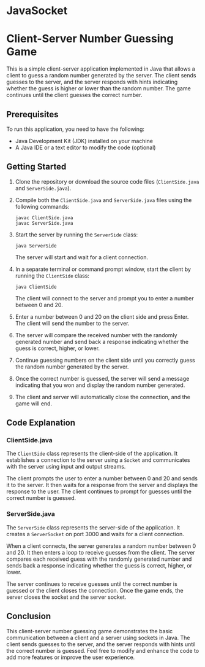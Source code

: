 # JavaSocket


# Client-Server Number Guessing Game

This is a simple client-server application implemented in Java that allows a client to guess a random number generated by the server. The client sends guesses to the server, and the server responds with hints indicating whether the guess is higher or lower than the random number. The game continues until the client guesses the correct number.

## Prerequisites

To run this application, you need to have the following:

- Java Development Kit (JDK) installed on your machine
- A Java IDE or a text editor to modify the code (optional)

## Getting Started

1. Clone the repository or download the source code files (`ClientSide.java` and `ServerSide.java`).

2. Compile both the `ClientSide.java` and `ServerSide.java` files using the following commands:

   ```
   javac ClientSide.java
   javac ServerSide.java
   ```

3. Start the server by running the `ServerSide` class:

   ```
   java ServerSide
   ```

   The server will start and wait for a client connection.

4. In a separate terminal or command prompt window, start the client by running the `ClientSide` class:

   ```
   java ClientSide
   ```

   The client will connect to the server and prompt you to enter a number between 0 and 20.

5. Enter a number between 0 and 20 on the client side and press Enter. The client will send the number to the server.

6. The server will compare the received number with the randomly generated number and send back a response indicating whether the guess is correct, higher, or lower.

7. Continue guessing numbers on the client side until you correctly guess the random number generated by the server.

8. Once the correct number is guessed, the server will send a message indicating that you won and display the random number generated.

9. The client and server will automatically close the connection, and the game will end.

## Code Explanation

### ClientSide.java

The `ClientSide` class represents the client-side of the application. It establishes a connection to the server using a `Socket` and communicates with the server using input and output streams.

The client prompts the user to enter a number between 0 and 20 and sends it to the server. It then waits for a response from the server and displays the response to the user. The client continues to prompt for guesses until the correct number is guessed.

### ServerSide.java

The `ServerSide` class represents the server-side of the application. It creates a `ServerSocket` on port 3000 and waits for a client connection.

When a client connects, the server generates a random number between 0 and 20. It then enters a loop to receive guesses from the client. The server compares each received guess with the randomly generated number and sends back a response indicating whether the guess is correct, higher, or lower.

The server continues to receive guesses until the correct number is guessed or the client closes the connection. Once the game ends, the server closes the socket and the server socket.

## Conclusion

This client-server number guessing game demonstrates the basic communication between a client and a server using sockets in Java. The client sends guesses to the server, and the server responds with hints until the correct number is guessed. Feel free to modify and enhance the code to add more features or improve the user experience.